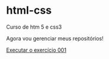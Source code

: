 # html-css
 Curso de htm 5 e css3

Agora vou gerenciar meus repositórios!

<a href="https://abraaogg.github.io/html-css/Exercicios/ex001/index.html"> Executar o exercício 001</a>